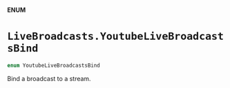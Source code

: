 **ENUM**

# `LiveBroadcasts.YoutubeLiveBroadcastsBind`

```swift
enum YoutubeLiveBroadcastsBind
```

Bind a broadcast to a stream.
